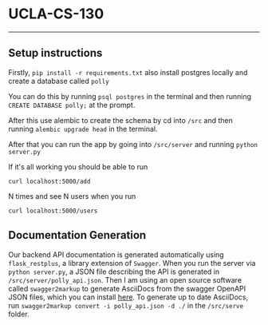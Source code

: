 # UCLA-CS-130
----


## Setup instructions
Firstly, `pip install -r requirements.txt` also install postgres locally and create a database called `polly`

You can do this by running `psql postgres` in the terminal and then running `CREATE DATABASE polly;` at the prompt.

After this use alembic to create the schema by cd into `/src` and then running `alembic upgrade head` in the terminal.

After that you can run the app by going into `/src/server` and running `python server.py`

If it's all working you should be able to run

`curl localhost:5000/add`

N times and see N users when you run

`curl localhost:5000/users`

## Documentation Generation
Our backend API documentation is generated automatically using `flask_restplus`, a library extension of `Swagger`. When you run the server via `python server.py`, a JSON file describing the API is generated in `/src/server/polly_api.json`. Then I am using an open source software called `swagger2markup` to generate AsciiDocs from the swagger OpenAPI JSON files, which you can install [here](https://github.com/Swagger2Markup/swagger2markup-cli). To generate up to date AsciiDocs, run `swagger2markup convert -i polly_api.json -d ./` in the `/src/serve` folder. 
